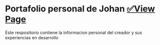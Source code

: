 # Portafolio personal de Johan [✅View Page](https://jovamih.github.io/mi-portafolio-personal/)
Este respositorio contiene la informacion personal del creador  y sus experiencias en desarrollo
